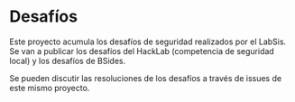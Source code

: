 Desafíos
=====================================

Este proyecto acumula los desafíos de seguridad realizados por el LabSis. Se van a publicar los desafíos del HackLab (competencia de seguridad local) y los desafíos de BSides.

Se pueden discutir las resoluciones de los desafíos a través de issues de este mismo proyecto.

